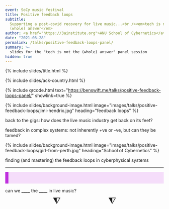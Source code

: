 ```yaml
---
event: SoCy music festival
title: Positive feedback loops
subtitle:
  Supporting a post-covid recovery for live music...<br /><em>tech is not the
  (whole) answer</em>
author: <a href="https://3ainstitute.org">ANU School of Cybernetics</a>
date: "2021-03-28"
permalink: /talks/positive-feedback-loops-panel/
summary: >-
  slides for the "tech is not the (whole) answer" panel session
hidden: true
---
```


{% include slides/title.html %}

<script src="{% link assets/js/TweenMax.min.js %}"></script>
<script src="{% link assets/js/Winwheel.js %}"></script>
<script src="{% link assets/js/ccc-workshop-wheels.js %}"></script>

{% include slides/ack-country.html %}

{% include qrcode.html text="https://benswift.me/talks/positive-feedback-loops-panel/" showlink=true %}

{% include slides/background-image.html image="images/talks/positive-feedback-loops/jimi-hendrix.jpg" heading="feedback loops" %}

back to the gigs: how does the live music industry get back on its feet?

feedback in complex systems: not inherently +ve or -ve, but can they be tamed?

{% include slides/background-image.html image="images/talks/positive-feedback-loops/girl-from-perth.jpg" heading="School of Cybernetics" %}

finding (and mastering) the feedback loops in cyberphysical systems

---

<style>
.wheelIndicator {
  font-size:2em;
  line-height: 0.7;
  text-align:center;
  display: block;
}

.wheelResult {
  font-size:1.3em;
  background-color: #f5ddfa;
  border-left: 10px solid #be2edd;
  padding: 1em 1em;
  margin: 0;
}
</style>

<p class="wheelResult">

can we <strong><span
class="approachWheel-canvas-result">**\_\_\_\_**</span></strong> the
<strong><span
class="areaWheel-canvas-result">**\_\_\_\_**</span></strong> in live music?

</p>

<div style="width:100%; display:flex; justify-content:space-evenly;">
<div><div class="wheelIndicator">⧨</div><div id="approachWheel-canvas"></div></div>
<div><div class="wheelIndicator">⧨</div><div id="areaWheel-canvas"></div></div>
</div>

<script>

document.addEventListener("DOMContentLoaded", function(){

const wheelWidth = Reveal.getConfig().width/6;

let approachWheel = makeWheel(
  [
    "block",
    "unblock",
    "intensify",
    "abate",
    "incentivise",
    "disincentivise",
    "up-tech",
    "down-tech"
  ],
  "approachWheel-canvas",
  wheelWidth,
  (wheel, indicatedSegment) => {
    targetSpans = document.getElementsByClassName(`${wheel.canvasId}-result`);
    for (let e of targetSpans) {
      e.textContent = indicatedSegment.text;
    }
  }
);

let areaWheel = makeWheel(
  [
    "regulation",
    "music",
    "artists",
    "venues",
    "audiences",
    "promotion",
    "logistics"
  ],
  "areaWheel-canvas",
  wheelWidth,
  (wheel, indicatedSegment) => {
    targetSpans = document.getElementsByClassName(`${wheel.canvasId}-result`);
    for (let e of targetSpans) {
      e.textContent = indicatedSegment.text;
    }
  }
);
});
</script>
